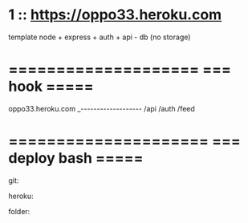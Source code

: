 # 1 :: https://oppo33.heroku.com
template node + express + auth + api - db (no storage) 

====================
=== hook       =====
====================
oppo33.heroku.com
_-------------------
/api
/auth
/feed


=====================
=== deploy bash =====
=====================
git:

heroku:

folder:
